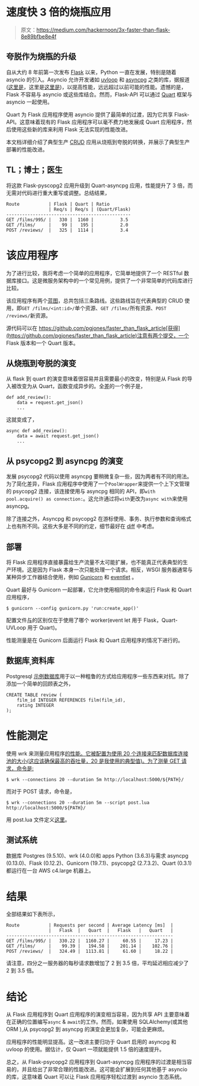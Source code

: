 # 速度快 3 倍的烧瓶应用

> 原文：<https://medium.com/hackernoon/3x-faster-than-flask-8e89bfbe8e4f>

## 夸脱作为烧瓶的升级

自从大约 8 年前第一次发布 [Flask](https://github.com/pallets/flask) 以来，Python 一直在发展，特别是随着 asyncio 的引入。Asyncio 允许开发诸如 [uvloop](https://github.com/MagicStack/uvloop) 和 [asyncpg](https://github.com/magicstack/asyncpg) 之类的库，据报道([这里是](https://magic.io/blog/uvloop-blazing-fast-python-networking/)，这里是[这里是](https://magic.io/blog/asyncpg-1m-rows-from-postgres-to-python/))，以提高性能，远远超过以前可能的性能。遗憾的是，Flask 不容易与 asyncio 或这些库结合。然而，Flask-API 可以通过 [Quart](https://gitlab.com/pgjones/quart) 框架与 asyncio 一起使用。

Quart 为 Flask 应用程序使用 asyncio 提供了最简单的过渡，因为它共享 Flask-API。这意味着现有的 Flask 应用程序可以毫不费力地发展成 Quart 应用程序，然后使用这些新的库来利用 Flask 无法实现的性能改进。

本文档详细介绍了典型生产 [CRUD](https://en.wikipedia.org/wiki/Create%2C_read%2C_update_and_delete) 应用从烧瓶到夸脱的转换，并展示了典型生产部署的性能改进。

## TL；博士；医生

将这款 Flask-pyscopg2 应用升级到 Quart-asyncpg 应用，性能提升了 3 倍，而无需对代码进行重大重写或调整。总结结果，

```
Route           | Flask | Quart | Ratio 
                | Req/s | Req/s | (Quart/Flask)
-----------------------------------------------
GET /films/995/ |   330 |  1160 |          3.5
GET /films/     |    99 |   195 |          2.0
POST /reviews/  |   325 |  1114 |          3.4
```

# 该应用程序

为了进行比较，我将考虑一个简单的应用程序，它简单地提供了一个 RESTful 数据库接口。这是微服务架构中的一个常见用例，提供了一个非常简单的代码库进行比较。

该应用程序有两个[蓝图](http://flask.pocoo.org/docs/0.12/blueprints/)，总共包括三条路线。这些路线旨在代表典型的 CRUD 使用，即`GET /films/<int:id>/`单个资源、`GET /films/`所有资源、`POST /reviews/`新资源。

源代码可以在 https://github.com/pgjones/faster_than_flask_article[获得](https://github.com/pgjones/faster_than_flask_article)注意有两个提交，一个 Flask 版本和一个 Quart 版本。

## 从烧瓶到夸脱的演变

从 flask 到 quart 的演变意味着很容易并且需要最小的改变，特别是从 Flask 的导入被改变为从 Quart，函数变成异步的。全[差](https://github.com/pgjones/faster_than_flask_article/commit/0a70f2bddae90da13da5bce2b77ea56355ecc5d1)的一个例子是，

```
def add_review():
    data = request.get_json()
    ...
```

这就变成了，

```
async def add_review():
    data = await request.get_json()
    ...
```

## 从 psycopg2 到 asyncpg 的演变

发展 psycopg2 代码以使用 asyncpg 要稍微复杂一些，因为两者有不同的用法。为了简化差异，Flask 应用程序中使用了一个`PoolWrapper`来提供一个上下文管理的 psycopg2 连接，该连接使用与 asyncpg 相同的 API，即`with pool.acquire() as connection:`。这允许通过将`with`更改为`async with`来使用 asyncpg。

除了连接之外，Asyncpg 和 psycopg2 在游标使用、事务、执行参数和查询格式上也有所不同。这些大多是不同的约定，细节最好在 [diff](https://github.com/pgjones/faster_than_flask_article/commit/0a70f2bddae90da13da5bce2b77ea56355ecc5d1) 中考虑。

## 部署

将 Flask 应用程序直接暴露给生产流量不太可能扩展，也不能真正代表典型的生产环境。这是因为 Flask 本身一次只能处理一个请求。相反，WSGI 服务器通常与某种异步工作器结合使用，例如 [Gunicorn](https://github.com/benoitc/gunicorn) 和 [eventlet](https://github.com/eventlet/eventlet) 。

Quart 最好与 Gunicorn 一起部署，它允许使用相同的命令来运行 Flask 和 Quart 应用程序，

```
$ gunicorn --config gunicorn.py 'run:create_app()'
```

配置文件[与](https://github.com/pgjones/faster_than_flask_article/commit/0a70f2bddae90da13da5bce2b77ea56355ecc5d1#diff-e61b1f0efe946725406491d0bb56c68b)的区别仅在于使用了哪个 worker(event let 用于 Flask，Quart-UVLoop 用于 Quart)。

性能测量是在 Gunicorn 后面运行 Flask 和 Quart 应用程序的情况下进行的。

## 数据库ˌ资料库

Postgresql [示例数据库](http://www.postgresqltutorial.com/postgresql-sample-database/)用于以一种粗鲁的方式给应用程序一些东西来对抗。除了添加一个简单的回顾表之外，

```
CREATE TABLE review (
    film_id INTEGER REFERENCES film(film_id), 
    rating INTEGER
);
```

# 性能测定

使用 wrk 来测量应用程序[的性能。它被配置为使用 20 个连接来匹配数据库连接池的大小(这应该确保最高的吞吐量，20 是我使用的典型值)。为了测量 GET 请求，命令是:](https://github.com/wg/wrk)

```
$ wrk --connections 20 --duration 5m http://localhost:5000/${PATH}/
```

而对于 POST 请求，命令是，

```
$ wrk --connections 20 --duration 5m --script post.lua http://localhost:5000/${PATH}/
```

用 post.lua 文件定义[这里](https://github.com/pgjones/faster_than_flask_article/blob/master/post.lua)。

## 测试系统

数据库 Postgres (9.5.10)、wrk (4.0.0)和 apps Python (3.6.3)与需求 asyncpg (0.13.0)、Flask (0.12.2)、Gunicorn (19.7.1)、psycopg2 (2.7.3.2)、Quart (0.3.1)都运行在一台 AWS c4.large 机器上。

# 结果

全部结果如下表所示，

```
Route           | Requests per second | Average Latency [ms]  |
                |   Flask  |   Quart  |   Flask   |   Quart   |
---------------------------------------------------------------
GET /films/995/ |   330.22 |  1160.27 |     60.55 |     17.23 |
GET /films/     |    99.39 |   194.58 |    201.14 |    102.76 |
POST /reviews/  |   324.49 |  1113.81 |     61.60 |     18.22 |
```

请注意，四分之一服务器的每秒请求数增加了 2 到 3.5 倍，平均延迟相应减少了 2 到 3.5 倍。

# 结论

从 Flask 应用程序到 Quart 应用程序的演变相当容易，因为共享 API 主要意味着在正确的位置编写`async` & `await`的工作。然而，如果使用 SQLAlchemy(或其他 ORM ),从 psycopg2 到 asyncpg 的演变会更加复杂，可能会更麻烦。

应用程序的性能明显提高。这一改进主要归功于 Quart 启用的 asyncpg 和 uvloop 的使用。据估计，仅 Quart 一项就能提供 1.5 倍的速度提升。

总之，从 Flask-psycopg2 应用程序到 Quart-asyncpg 应用程序的过渡是相当容易的，并且给出了非常合理的性能改进。这可能会扩展到任何其他基于 asyncio 的库，这意味着 Quart 可以让 Flask 应用程序轻松过渡到 asyncio 生态系统。